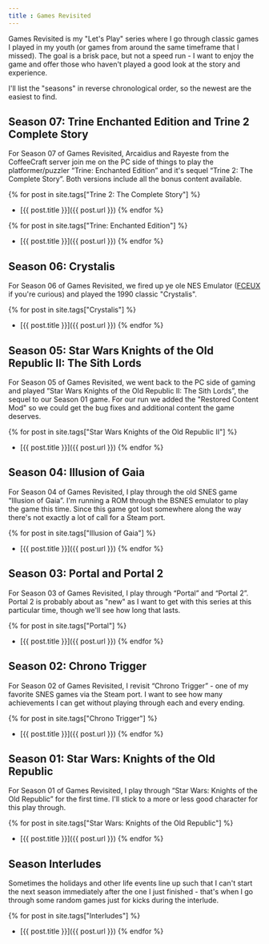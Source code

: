 ```yaml
---
title : Games Revisited
---
```


Games Revisited is my "Let's Play" series where I go through classic games I played in my youth (or games from around the same timeframe that I missed). The goal is a brisk pace, but not a speed run - I want to enjoy the game and offer those who haven't played a good look at the story and experience.

I'll list the "seasons" in reverse chronological order, so the newest are the easiest to find.

## Season 07: Trine Enchanted Edition and Trine 2 Complete Story
For Season 07 of Games Revisited, Arcaidius and Rayeste from the CoffeeCraft server join me on the PC side of things to play the platformer/puzzler &ldquo;Trine: Enchanted Edition&rdquo; and it's sequel &ldquo;Trine 2: The Complete Story&rdquo;. Both versions include all the bonus content available.

{% for post in site.tags["Trine 2: The Complete Story"] %}
 * [{{ post.title }}]({{ post.url }}) {% endfor %}

{% for post in site.tags["Trine: Enchanted Edition"] %}
 * [{{ post.title }}]({{ post.url }}) {% endfor %}

## Season 06: Crystalis
For Season 06 of Games Revisited, we fired up ye ole NES Emulator ([FCEUX](http://fceux.com/web/home.html) if you're curious) and played the 1990 classic "Crystalis".

{% for post in site.tags["Crystalis"] %}
 * [{{ post.title }}]({{ post.url }}) {% endfor %}

## Season 05: Star Wars Knights of the Old Republic II: The Sith Lords
For Season 05 of Games Revisited, we went back to the PC side of gaming and played &ldquo;Star Wars Knights of the Old Republic II: The Sith Lords&rdquo;, the sequel to our Season 01 game. For our run we added the "Restored Content Mod" so we could get the bug fixes and additional content the game deserves.

{% for post in site.tags["Star Wars Knights of the Old Republic II"] %}
 * [{{ post.title }}]({{ post.url }}) {% endfor %}

## Season 04: Illusion of Gaia
For Season 04 of Games Revisited, I play through the old SNES game &ldquo;Illusion of Gaia&rdquo;. I'm running a ROM through the BSNES emulator to play the game this time. Since this game got lost somewhere along the way there's not exactly a lot of call for a Steam port.

{% for post in site.tags["Illusion of Gaia"] %}
 * [{{ post.title }}]({{ post.url }}) {% endfor %}

## Season 03: Portal and Portal 2
For Season 03 of Games Revisited, I play through &ldquo;Portal&rdquo; and &ldquo;Portal 2&rdquo;. Portal 2 is probably about as "new" as I want to get with this series at this particular time, though we'll see how long that lasts.

{% for post in site.tags["Portal"] %}
 * [{{ post.title }}]({{ post.url }}) {% endfor %}

## Season 02: Chrono Trigger
For Season 02 of Games Revisited, I revisit &ldquo;Chrono Trigger&rdquo; - one of my favorite SNES games via the Steam port. I want to see how many achievements I can get without playing through each and every ending.

{% for post in site.tags["Chrono Trigger"] %}
 * [{{ post.title }}]({{ post.url }}) {% endfor %}

## Season 01: Star Wars: Knights of the Old Republic
For Season 01 of Games Revisited, I play through &ldquo;Star Wars: Knights of the Old Republic&rdquo; for the first time. I'll stick to a more or less good character for this play through.

{% for post in site.tags["Star Wars: Knights of the Old Republic"] %}
 * [{{ post.title }}]({{ post.url }}) {% endfor %}

## Season Interludes
Sometimes the holidays and other life events line up such that I can't start the next season immediately after the one I just finished - that's when I go through some random games just for kicks during the interlude.

{% for post in site.tags["Interludes"] %}
 * [{{ post.title }}]({{ post.url }}) {% endfor %}
